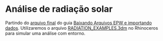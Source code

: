 # Análise de radiação solar

Partindo do [arquivo final](../epw_arq/ladybug_epw.gh) do guia [Baixando Arquivos EPW e importando dados](../epw_arq/ladybug_epw.md). Utilizaremos o arquivo [RADIATION_EXAMPLES.3dm](./RADIATION_EXAMPLES.3dm) no Rhinoceros para simular uma análise com entorno.



